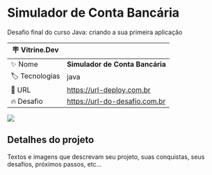 # Simulador de Conta Bancária

Desafio final do curso Java: criando a sua primeira aplicação

| :placard: Vitrine.Dev |     |
| -------------  | --- |
| :sparkles: Nome        | **Simulador de Conta Bancária**
| :label: Tecnologias | java
| :rocket: URL         | https://url-deploy.com.br
| :fire: Desafio     | https://url-do-desafio.com.br

<!-- Inserir imagem com a #vitrinedev ao final do link -->
![](https://via.placeholder.com/1200x500.png?text=imagem+lindona+do+meu+projeto#vitrinedev)

## Detalhes do projeto

Textos e imagens que descrevam seu projeto, suas conquistas, seus desafios, próximos passos, etc...
